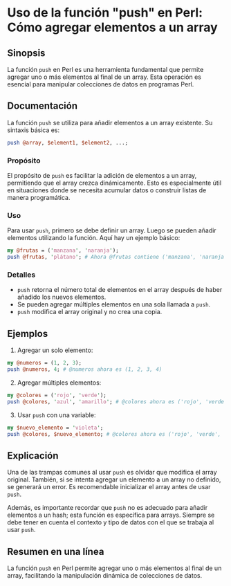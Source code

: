 <!--
Meta Description: # Uso de la función "push" en Perl: Cómo agregar elementos a un array ## Sinopsis La función `push` en Perl es una herramienta fundamental que permite...
Meta Keywords: push, array, elementos, perl, agregar
-->

# Uso de la función "push" en Perl: Cómo agregar elementos a un array

## Sinopsis
La función `push` en Perl es una herramienta fundamental que permite agregar uno o más elementos al final de un array. Esta operación es esencial para manipular colecciones de datos en programas Perl.

## Documentación
La función `push` se utiliza para añadir elementos a un array existente. Su sintaxis básica es:

```perl
push @array, $element1, $element2, ...;
```

### Propósito
El propósito de `push` es facilitar la adición de elementos a un array, permitiendo que el array crezca dinámicamente. Esto es especialmente útil en situaciones donde se necesita acumular datos o construir listas de manera programática.

### Uso
Para usar `push`, primero se debe definir un array. Luego se pueden añadir elementos utilizando la función. Aquí hay un ejemplo básico:

```perl
my @frutas = ('manzana', 'naranja');
push @frutas, 'plátano'; # Ahora @frutas contiene ('manzana', 'naranja', 'plátano')
```

### Detalles
- `push` retorna el número total de elementos en el array después de haber añadido los nuevos elementos.
- Se pueden agregar múltiples elementos en una sola llamada a `push`.
- `push` modifica el array original y no crea una copia.

## Ejemplos
1. Agregar un solo elemento:

```perl
my @numeros = (1, 2, 3);
push @numeros, 4; # @numeros ahora es (1, 2, 3, 4)
```

2. Agregar múltiples elementos:

```perl
my @colores = ('rojo', 'verde');
push @colores, 'azul', 'amarillo'; # @colores ahora es ('rojo', 'verde', 'azul', 'amarillo')
```

3. Usar `push` con una variable:

```perl
my $nuevo_elemento = 'violeta';
push @colores, $nuevo_elemento; # @colores ahora es ('rojo', 'verde', 'azul', 'amarillo', 'violeta')
```

## Explicación
Una de las trampas comunes al usar `push` es olvidar que modifica el array original. También, si se intenta agregar un elemento a un array no definido, se generará un error. Es recomendable inicializar el array antes de usar `push`. 

Además, es importante recordar que `push` no es adecuado para añadir elementos a un hash; esta función es específica para arrays. Siempre se debe tener en cuenta el contexto y tipo de datos con el que se trabaja al usar `push`.

## Resumen en una línea
La función `push` en Perl permite agregar uno o más elementos al final de un array, facilitando la manipulación dinámica de colecciones de datos.
